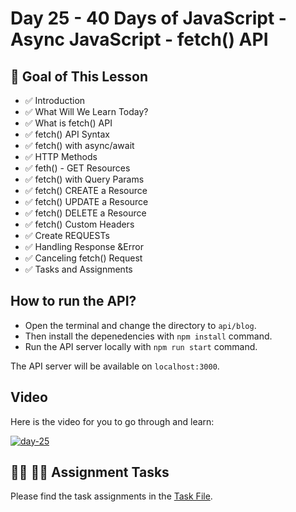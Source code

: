 # Day 25 - 40 Days of JavaScript - Async JavaScript - fetch() API

## **🎯 Goal of This Lesson**

- ✅ Introduction
- ✅ What Will We Learn Today?
- ✅ What is fetch() API
- ✅ fetch() API Syntax
- ✅ fetch() with async/await
- ✅ HTTP Methods
- ✅ feth() - GET Resources
- ✅ fetch() with Query Params
- ✅ fetch() CREATE a Resource
- ✅ fetch() UPDATE a Resource
- ✅ fetch() DELETE a Resource
- ✅ fetch() Custom Headers
- ✅ Create REQUESTs
- ✅ Handling Response &Error
- ✅ Canceling fetch() Request
- ✅ Tasks and Assignments

## How to run the API?

- Open the terminal and change the directory to `api/blog`.
- Then install the depenedencies with `npm install` command.
- Run the API server locally with `npm run start` command.

The API server will be available on `localhost:3000`.

## Video

Here is the video for you to go through and learn:

[![day-25](./banner.png)](https://www.youtube.com/watch?v=G3oPZSvrO9w "Video")

## **👩‍💻 🧑‍💻 Assignment Tasks**

Please find the task assignments in the [Task File](./task.md).
